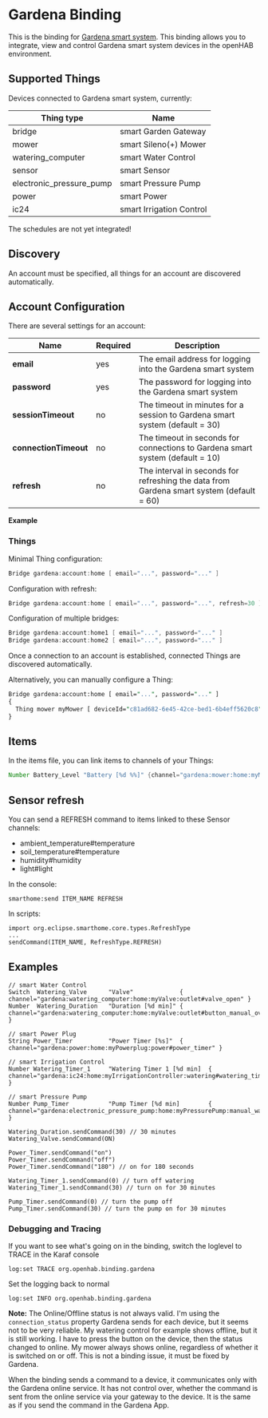 # Gardena Binding

This is the binding for [Gardena smart system](https://www.gardena.com/de/rasenpflege/smartsystem/).
This binding allows you to integrate, view and control Gardena smart system devices in the openHAB environment.

## Supported Things

Devices connected to Gardena smart system, currently:

| Thing type               | Name                     |
|--------------------------|--------------------------|
| bridge                   | smart Garden Gateway     |
| mower                    | smart Sileno(+) Mower    |
| watering_computer        | smart Water Control      |
| sensor                   | smart Sensor             |
| electronic_pressure_pump | smart Pressure Pump      |
| power                    | smart Power              |
| ic24                     | smart Irrigation Control |

The schedules are not yet integrated!

## Discovery

An account must be specified, all things for an account are discovered automatically.

## Account Configuration

There are several settings for an account:

| Name                  | Required | Description                                                                              |
|-----------------------|----------|------------------------------------------------------------------------------------------|
| **email**             | yes      | The email address for logging into the Gardena smart system                              |
| **password**          | yes      | The password for logging into the Gardena smart system                                   |
| **sessionTimeout**    | no       | The timeout in minutes for a session to Gardena smart system (default = 30)              |
| **connectionTimeout** | no       | The timeout in seconds for connections to Gardena smart system (default = 10)            |
| **refresh**           | no       | The interval in seconds for refreshing the data from Gardena smart system (default = 60) |

**Example**

### Things

Minimal Thing configuration:

```java
Bridge gardena:account:home [ email="...", password="..." ]
```

Configuration with refresh:

```java
Bridge gardena:account:home [ email="...", password="...", refresh=30 ]
```

Configuration of multiple bridges:

```java
Bridge gardena:account:home1 [ email="...", password="..." ]
Bridge gardena:account:home2 [ email="...", password="..." ]
```

Once a connection to an account is established, connected Things are discovered automatically.

Alternatively, you can manually configure a Thing:

```perl
Bridge gardena:account:home [ email="...", password="..." ]
{
  Thing mower myMower [ deviceId="c81ad682-6e45-42ce-bed1-6b4eff5620c8" ]
}
```

## Items

In the items file, you can link items to channels of your Things:

```java
Number Battery_Level "Battery [%d %%]" {channel="gardena:mower:home:myMower:battery#level"}
```

## Sensor refresh

You can send a REFRESH command to items linked to these Sensor channels:

- ambient_temperature#temperature
- soil_temperature#temperature
- humidity#humidity
- light#light

In the console:

```shell
smarthome:send ITEM_NAME REFRESH
```

In scripts:

```
import org.eclipse.smarthome.core.types.RefreshType
...
sendCommand(ITEM_NAME, RefreshType.REFRESH)
```

## Examples

```
// smart Water Control
Switch  Watering_Valve      "Valve"             { channel="gardena:watering_computer:home:myValve:outlet#valve_open" }
Number  Watering_Duration   "Duration [%d min]" { channel="gardena:watering_computer:home:myValve:outlet#button_manual_override_time" }

// smart Power Plug
String Power_Timer          "Power Timer [%s]"  { channel="gardena:power:home:myPowerplug:power#power_timer" }

// smart Irrigation Control
Number Watering_Timer_1     "Watering Timer 1 [%d min]  { channel="gardena:ic24:home:myIrrigationController:watering#watering_timer_1" }

// smart Pressure Pump
Number Pump_Timer           "Pump Timer [%d min]        { channel="gardena:electronic_pressure_pump:home:myPressurePump:manual_watering#manual_watering_timer" }
```

```
Watering_Duration.sendCommand(30) // 30 minutes
Watering_Valve.sendCommand(ON)

Power_Timer.sendCommand("on")
Power_Timer.sendCommand("off")
Power_Timer.sendCommand("180") // on for 180 seconds

Watering_Timer_1.sendCommand(0) // turn off watering
Watering_Timer_1.sendCommand(30) // turn on for 30 minutes

Pump_Timer.sendCommand(0) // turn the pump off
Pump_Timer.sendCommand(30) // turn the pump on for 30 minutes
```

### Debugging and Tracing

If you want to see what's going on in the binding, switch the loglevel to TRACE in the Karaf console

```
log:set TRACE org.openhab.binding.gardena
```

Set the logging back to normal

```
log:set INFO org.openhab.binding.gardena
```

**Note:** The Online/Offline status is not always valid. I'm using the ```connection_status``` property Gardena sends for each device, but it seems not to be very reliable.
My watering control for example shows offline, but it is still working.
I have to press the button on the device, then the status changed to online.
My mower always shows online, regardless of whether it is switched on or off.
This is not a binding issue, it must be fixed by Gardena.

When the binding sends a command to a device, it communicates only with the Gardena online service.
It has not control over, whether the command is sent from the online service via your gateway to the device.
It is the same as if you send the command in the Gardena App.

